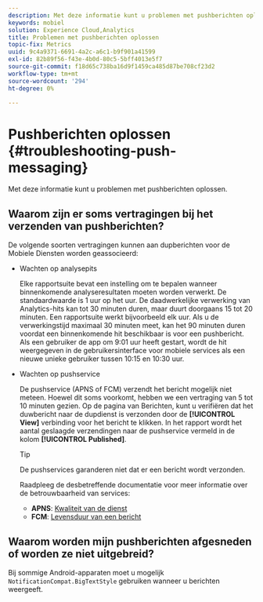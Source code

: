 ```yaml
---
description: Met deze informatie kunt u problemen met pushberichten oplossen.
keywords: mobiel
solution: Experience Cloud,Analytics
title: Problemen met pushberichten oplossen
topic-fix: Metrics
uuid: 9c4a9371-6691-4a2c-a6c1-b9f901a41599
exl-id: 82b89f56-f43e-4b0d-80c5-5bff4013e5f7
source-git-commit: f18d65c738ba16d9f1459ca485d87be708cf23d2
workflow-type: tm+mt
source-wordcount: '294'
ht-degree: 0%

---
```


# Pushberichten oplossen {#troubleshooting-push-messaging}

Met deze informatie kunt u problemen met pushberichten oplossen.

## Waarom zijn er soms vertragingen bij het verzenden van pushberichten?

De volgende soorten vertragingen kunnen aan dupberichten voor de Mobiele Diensten worden geassocieerd:

* Wachten op analysepits

   Elke rapportsuite bevat een instelling om te bepalen wanneer binnenkomende analyseresultaten moeten worden verwerkt. De standaardwaarde is 1 uur op het uur. De daadwerkelijke verwerking van Analytics-hits kan tot 30 minuten duren, maar duurt doorgaans 15 tot 20 minuten. Een rapportsuite werkt bijvoorbeeld elk uur. Als u de verwerkingstijd maximaal 30 minuten meet, kan het 90 minuten duren voordat een binnenkomende hit beschikbaar is voor een pushbericht. Als een gebruiker de app om 9:01 uur heeft gestart, wordt de hit weergegeven in de gebruikersinterface voor mobiele services als een nieuwe unieke gebruiker tussen 10:15 en 10:30 uur.

* Wachten op pushservice

   De pushservice (APNS of FCM) verzendt het bericht mogelijk niet meteen. Hoewel dit soms voorkomt, hebben we een vertraging van 5 tot 10 minuten gezien. Op de pagina van Berichten, kunt u verifiëren dat het duwbericht naar de dupdienst is verzonden door de **[!UICONTROL View]** verbinding voor het bericht te klikken. In het rapport wordt het aantal geslaagde verzendingen naar de pushservice vermeld in de kolom **[!UICONTROL Published]**.

   >[!TIP]
   >
   >De pushservices garanderen niet dat er een bericht wordt verzonden.

   Raadpleeg de desbetreffende documentatie voor meer informatie over de betrouwbaarheid van services:

   * **APNS**:  [Kwaliteit van de dienst](https://developer.apple.com/library/content/documentation/NetworkingInternet/Conceptual/RemoteNotificationsPG/APNSOverview.html#//apple_ref/doc/uid/TP40008194-CH8-SW5)
   * **FCM**:  [Levensduur van een bericht](https://firebase.google.com/docs/cloud-messaging/concept-options#lifetime)

## Waarom worden mijn pushberichten afgesneden of worden ze niet uitgebreid?

Bij sommige Android-apparaten moet u mogelijk `NotificationCompat.BigTextStyle` gebruiken wanneer u berichten weergeeft.
